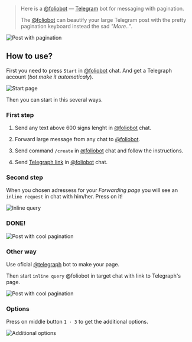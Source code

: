 
> Here is a [@foliobot](https://t.me/foliobot) — [Telegram](https://t.me/) bot for messaging with pagination.
>
> The [@foliobot](https://t.me/foliobot) can beautify your large Telegram post with the pretty pagination keyboard instead the sad _"More.."_.

![Post with pagination](./images/08-Chat-Next-Page.png)

## How to use?

First you need to press `Start` in [@foliobot](https://t.me/foliobot) chat. And get a Telegraph account (_bot make it automaticaly_).

![Start page](./images/01-Bot-Start.png)

Then you can start in this several ways.

### First step

1. Send any text above 600 signs lenght in [@foliobot](https://t.me/foliobot) chat.

2. Forward large message from any chat to [@foliobot](https://t.me/foliobot).

3. Send command `/create` in [@foliobot](https://t.me/foliobot) chat and follow the instructions.

4. Send [Telegraph link](http://telegra.ph/) in [@foliobot](https://t.me/foliobot) chat.

### Second step

When you chosen adressess for your _Forwarding page_ you will see an `inline request` in chat with him/her. Press on it!

![Inline query](./images/06-Chat-@foliobot.png)

### DONE!

![Post with cool pagination](./images/07-Chat-Paged.png)

### Other way

Use oficial [@telegraph](https://t.me/telegraph) bot to make your page.

Then start `inline query` @foliobot in target chat with link to Telegraph's page.

![Post with cool pagination](./images/09-Chat-@foliobot-telegraph.png)

### Options

Press on middle button `1 · 3` to get the additional options.

![Additional options](./images/07-Chat-AdditionOptions.png)
